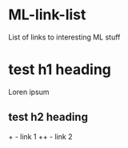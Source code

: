 # ML-link-list
List of links to interesting ML stuff

<H1>test h1 heading</h1>
Loren ipsum 

<H2>test h2 heading</h2>
+
- link 1
++
- link 2


